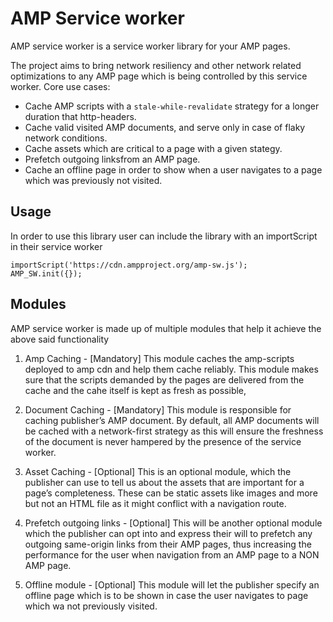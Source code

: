 # AMP Service worker
AMP service worker is a service worker library for your AMP pages.

The project aims to bring network resiliency and other network related optimizations to any AMP page which is being controlled by this service worker.
Core use cases:
- Cache AMP scripts with a `stale-while-revalidate` strategy for a longer duration that http-headers.
- Cache valid visited AMP documents, and serve only in case of flaky network conditions.
- Cache assets which are critical to a page with a given stategy.
- Prefetch outgoing linksfrom an AMP page.
- Cache an offline page in order to show when a user navigates to a page which was previously not visited.


## Usage
In order to use this library user can include the library with an importScript in their service worker

```
importScript('https://cdn.ampproject.org/amp-sw.js');
AMP_SW.init({});
```

## Modules
AMP service worker is made up of multiple modules that help it achieve the above said functionality

1. Amp Caching - [Mandatory]
This module caches the amp-scripts deployed to amp cdn and help them cache reliably.
This module makes sure that the scripts demanded by the pages are delivered from the cache and the cahe itself is kept as fresh as possible,

2. Document Caching - [Mandatory]
This module is responsible for caching publisher’s AMP document.
By default, all AMP documents will be cached with a network-first strategy as this will ensure the freshness of the document is never hampered by the presence of the service worker.

3. Asset Caching - [Optional]
This is an optional module, which the publisher can use to tell us about the assets that are important for a page’s completeness. These can be static assets like images and more but not an HTML file as it might conflict with a navigation route.

4. Prefetch outgoing links - [Optional]
This will be another optional module which the publisher can opt into and express their will to prefetch any outgoing same-origin links from their AMP pages, thus increasing the performance for the user when navigation from an AMP page to a NON AMP page.

5. Offline module - [Optional]
This module will let the publisher specify an offline page which is to be shown in case the user navigates to page which wa not previously visited.